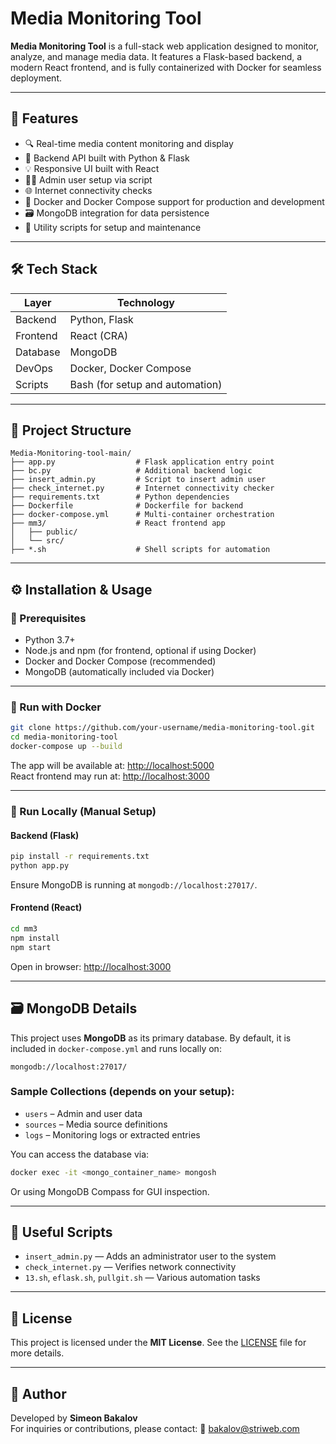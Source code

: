 # Media Monitoring Tool

**Media Monitoring Tool** is a full-stack web application designed to monitor, analyze, and manage media data. It features a Flask-based backend, a modern React frontend, and is fully containerized with Docker for seamless deployment.

---

## 🚀 Features

- 🔍 Real-time media content monitoring and display  
- 🧠 Backend API built with Python & Flask  
- 💡 Responsive UI built with React  
- 👨‍💼 Admin user setup via script  
- 🌐 Internet connectivity checks  
- 🐳 Docker and Docker Compose support for production and development  
- 🗃️ MongoDB integration for data persistence  
- 🔧 Utility scripts for setup and maintenance

---

## 🛠️ Tech Stack

| Layer     | Technology       |
|-----------|------------------|
| Backend   | Python, Flask    |
| Frontend  | React (CRA)      |
| Database  | MongoDB          |
| DevOps    | Docker, Docker Compose |
| Scripts   | Bash (for setup and automation) |

---

## 📁 Project Structure

```
Media-Monitoring-tool-main/
├── app.py                  # Flask application entry point
├── bc.py                   # Additional backend logic
├── insert_admin.py         # Script to insert admin user
├── check_internet.py       # Internet connectivity checker
├── requirements.txt        # Python dependencies
├── Dockerfile              # Dockerfile for backend
├── docker-compose.yml      # Multi-container orchestration
├── mm3/                    # React frontend app
│   ├── public/
│   └── src/
├── *.sh                    # Shell scripts for automation
```

---

## ⚙️ Installation & Usage

### 🔧 Prerequisites

- Python 3.7+
- Node.js and npm (for frontend, optional if using Docker)
- Docker and Docker Compose (recommended)
- MongoDB (automatically included via Docker)

---

### 🐳 Run with Docker

```bash
git clone https://github.com/your-username/media-monitoring-tool.git
cd media-monitoring-tool
docker-compose up --build
```

The app will be available at: [http://localhost:5000](http://localhost:5000)  
React frontend may run at: [http://localhost:3000](http://localhost:3000)

---

### 🧪 Run Locally (Manual Setup)

#### Backend (Flask)

```bash
pip install -r requirements.txt
python app.py
```

Ensure MongoDB is running at `mongodb://localhost:27017/`.

#### Frontend (React)

```bash
cd mm3
npm install
npm start
```

Open in browser: [http://localhost:3000](http://localhost:3000)

---

## 🗃️ MongoDB Details

This project uses **MongoDB** as its primary database. By default, it is included in `docker-compose.yml` and runs locally on:

```
mongodb://localhost:27017/
```

### Sample Collections (depends on your setup):

- `users` – Admin and user data
- `sources` – Media source definitions
- `logs` – Monitoring logs or extracted entries

You can access the database via:

```bash
docker exec -it <mongo_container_name> mongosh
```

Or using MongoDB Compass for GUI inspection.

---

## 🧰 Useful Scripts

- `insert_admin.py` — Adds an administrator user to the system  
- `check_internet.py` — Verifies network connectivity  
- `13.sh`, `eflask.sh`, `pullgit.sh` — Various automation tasks

---

## 📄 License

This project is licensed under the **MIT License**. See the [LICENSE](LICENSE) file for more details.

---

## 👤 Author

Developed by **Simeon Bakalov**  
For inquiries or contributions, please contact: 📧 bakalov@striweb.com
